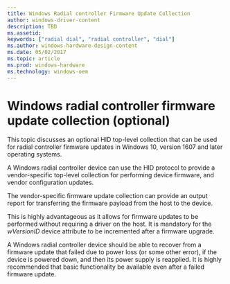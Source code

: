 ```yaml
---
title: Windows Radial controller Firmware Update Collection
author: windows-driver-content
description: TBD
ms.assetid:
keywords: ["radial dial", "radial controller", "dial"]
ms.author: windows-hardware-design-content
ms.date: 05/02/2017
ms.topic: article
ms.prod: windows-hardware
ms.technology: windows-oem
---
```


# Windows radial controller firmware update collection (optional)

This topic discusses an optional HID top-level collection that can be used for radial controller firmware updates in Windows 10, version 1607 and later operating systems.

A Windows radial controller device can use the HID protocol to provide a vendor-specific top-level collection for performing device firmware, and vendor configuration updates.

The vendor-specific firmware update collection can provide an output report for transferring the firmware payload from the host to the device.

This is highly advantageous as it allows for firmware updates to be performed without requiring a driver on the host. It is mandatory for the *wVersionID* device attribute to be incremented after a firmware upgrade.

A Windows radial controller device should be able to recover from a firmware update that failed due to power loss (or some other error), if the device is powered down, and then its power supply is reapplied. It is highly recommended that basic functionality be available even after a failed firmware update.
